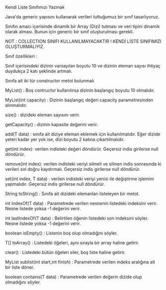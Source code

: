 Kendi Liste Sınıfımızı Yazmak  <br>


Java'da generic yapısını kullanarak verileri tuttuğumuz bir sınıf tasarlıyoruz.  <br>

Sınıfın amacı içerisinde dinamik bir Array (Dizi) tutması ve veri tipini dinamik olarak alması. Bunun için generic bir sınıf oluşturulması gerekli.  <br>



NOT : COLLECTION SINIFI KULLANILMAYACAKTIR ! KENDİ LİSTE SINIFIMIZI OLUŞTURMALIYIZ.  <br>



Sınıf özellikleri :  <br>



Sınıf içerisindeki dizinin varsayılan boyutu 10 ve dizinin eleman sayısı ihtiyaç duydukça 2 katı şeklinde artmalı. <br>


Sınıfa ait iki tür constructor metot bulunmalı <br>


MyList() : Boş contructor kullanılırsa dizinin başlangıç boyutu 10 olmalıdır. <br>


MyList(int capacity) : Dizinin başlangıç değeri capacity parametresinden alınmalıdır. <br>
 

size() : dizideki eleman sayısını verir. <br>


getCapacity() : dizinin kapasite değerini verir. <br>


add(T data) : sınıfa ait diziye eleman eklemek için kullanılmalıdır. Eğer dizide yeteri kadar yer yok ise, dizi boyutu 2 katına çıkartılmalıdır. <br>

get(int index): verilen indisteki değeri döndürür. Geçersiz indis girilerse null döndürür.  <br>


remove(int index): verilen indisteki veriyi silmeli ve silinen indis sonrasında ki verileri sol doğru kaydırmalı. Geçersiz indis girilerse null döndürür. <br>


set(int index, T data) : verilen indisteki veriyi yenisi ile değiştirme işlemini yapmalıdır. Geçersiz indis girilerse null döndürür.  <br>


String toString() : Sınıfa ait dizideki elemanları listeleyen bir metot. <br>

int indexOf(T data) : Parametrede verilen nesnenin listedeki indeksini verir. Nesne listede yoksa -1 değerini verir. <br>


int lastIndexOf(T data) : Belirtilen öğenin listedeki son indeksini söyler. Nesne listede yoksa -1 değerini verir. <br>


boolean isEmpty() : Listenin boş olup olmadığını söyler. <br>


T[] toArray() : Listedeki öğeleri, aynı sırayla bir array haline getirir. <br>


clear() : Listedeki bütün öğeleri siler, boş liste haline getirir. <br>


MyList<T> sublist(int start,int finish) : Parametrede verilen indeks aralığına ait bir liste döner. <br>


boolean contains(T data) : Parametrede verilen değerin dizide olup olmadığını söyler.
